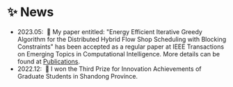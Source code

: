# ✨ News
- 2023.05: &nbsp;🎉 My paper entitled: "Energy Efficient Iterative Greedy Algorithm for the Distributed Hybrid Flow Shop Scheduling with Blocking Constraints" has been accepted as a regular paper at IEEE Transactions on Emerging Topics in Computational Intelligence. More details can be found at <a href="#TETCI">Publications</a>.
- 2022.12: &nbsp;🎉 I won the Third Prize for Innovation Achievements of Graduate Students in Shandong Province. 
